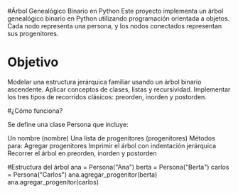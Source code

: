 #Árbol Genealógico Binario en Python
Este proyecto implementa un árbol genealógico binario en Python utilizando programación orientada a objetos. Cada nodo representa una persona, y los nodos conectados representan sus progenitores.

# Objetivo
Modelar una estructura jerárquica familiar usando un árbol binario ascendente.
Aplicar conceptos de clases, listas y recursividad.
Implementar los tres tipos de recorridos clásicos: preorden, inorden y postorden.

#¿Cómo funciona?

Se define una clase Persona que incluye:

Un nombre (nombre)
Una lista de progenitores (progenitores)
  Métodos para:
    Agregar progenitores
    Imprimir el árbol con indentación jerárquica
    Recorrer el árbol en preorden, inorden y postorden

#Estructura del árbol
ana = Persona("Ana") berta = Persona("Berta") carlos = Persona("Carlos") ana.agregar_progenitor(berta) ana.agregar_progenitor(carlos)
